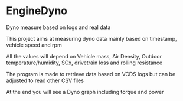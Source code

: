 # EngineDyno
Dyno measure based on logs and real data

This project aims at measuring dyno data mainly based on timestamp, vehicle speed and rpm

All the values will depend on Vehicle mass, Air Density, Outdoor temperature/humidity, SCx, drivetrain loss and rolling resistance


The program is made to retrieve data based on VCDS logs but can be adjusted to read other CSV files

At the end you will see a Dyno graph including torque and power